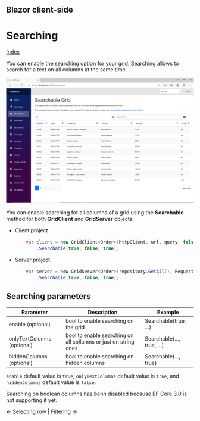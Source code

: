 ## Blazor client-side

# Searching

[Index](Documentation.md)

You can enable the searching option for your grid. Searching allows to search for a text on all columns at the same time.

![](../images/Searching.png)

You can enable searching for all columns of a grid using the **Searchable** method for both **GridClient** and **GridServer** objects:

* Client project
    ```c#
        var client = new GridClient<Order>(httpClient, url, query, false, "ordersGrid", Columns, locale)
            .Searchable(true, false, true);
    ```

* Server project
    ```c#
        var server = new GridServer<Order>(repository.GetAll(), Request.Query, true, "ordersGrid", columns, 10)
            .Searchable(true, false, true);
    ```

## Searching parameters

Parameter | Description | Example
--------- | ----------- | -------
enable (optional) | bool to enable searching on the grid | Searchable(true, ...)
onlyTextColumns (optional) | bool to enable searching on all collumns or just on string ones | Searchable(..., true, ...)
hiddenColumns (optional) | bool to enable searching on hidden columns | Searchable(..., true)

```enable``` default value is ```true```, ```onlyTextColumns``` default value is ```true```, and ```hiddenColumns``` default value is ```false```.

Searching on boolean columns has benn disabled because EF Core 3.0 is not supporting it yet.

[<- Selecting row](Selecting_row.md) | [Filtering ->](Filtering.md)
